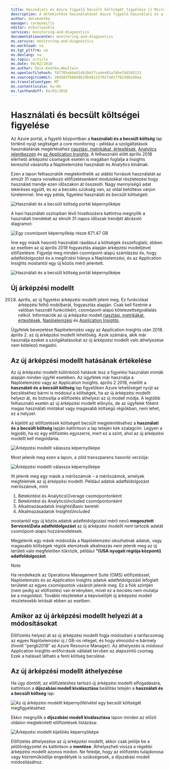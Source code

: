 ```yaml
---
title: Használati és Azure figyelő becsült költségét figyelése |} Microsoft Docs
description: A áttekintése használatával Azure figyelő használati és a becsült költség lap
author: dalekoetke
manager: carmonmills
editor: mrbullwinkle
services: monitoring-and-diagnostics
documentationcenter: monitoring-and-diagnostics
ms.service: monitoring-and-diagnostics
ms.workload: na
ms.tgt_pltfrm: na
ms.devlang: na
ms.topic: article
ms.date: 04/02/2018
ms.author: Dale.Koetke;mbullwin
ms.openlocfilehash: f87705ebbdd14b1bbf7cade481a7dbe7dd3d5131
ms.sourcegitcommit: 20d103fb8658b29b48115782fe01f76239b240aa
ms.translationtype: MT
ms.contentlocale: hu-HU
ms.lasthandoff: 04/03/2018
---
```

# <a name="monitoring-usage-and-estimated-costs"></a>Használati és becsült költségei figyelése

Az Azure portál, a figyelő központban a **használati és a becsült költség** lap történő nyújt segítséget a core monitoring – például a szolgáltatások használatának megértéséhez [riasztási, metrikákat, értesítések](https://azure.microsoft.com/pricing/details/monitor/), [Analytics jelentkezzen](https://azure.microsoft.com/pricing/details/log-analytics/) és [az Application Insights](https://azure.microsoft.com/pricing/details/application-insights/). A felhasználó előtt április 2018 elérhető árképzési csomagok esetén is magában foglalja a Insights keresztül vásárolta a Naplóelemzési használati és Analytics kínálnak.

Ezen a lapon felhasználók megtekinthetik az alábbi források használatát az elmúlt 31 napra vonatkozó előfizetésenként modulokkal részletezési hogy használati trendje ezen időszakon át összesíti. Nagy mennyiségű adat lekéréses együtt, és ez a becslés szükség van, az oldal betöltése várjon türelemmel.
Íme egy példa, figyelési használati és becsült költségeit:

![Használati és a becsült költség portál képernyőképe](./media/monitoring-usage-and-estimated-costs/001.png)

A havi használati oszlopban lévő hivatkozásra kattintva megnyílik a használati trendeket az elmúlt 31 napos időszak trendjét ábrázoló diagramot:

![Egy csomópont képernyőkép része 671.47 GB](./media/monitoring-usage-and-estimated-costs/002.png)

Íme egy másik hasonló használati ráadásul a költségek összefoglaló, ebben az esetben az új április 2018 fogyasztás alapján árképzési modelljével előfizetésre. Figyelje meg minden csomópont-alapú számlázási és, hogy adatfeldolgozást és a megőrzési hiánya a Naplóelemzési, és az Application Insights mostantól egy új közös mérő jelentett.

![Használati és a becsült költség portál képernyőképe](./media/monitoring-usage-and-estimated-costs/003.png)

## <a name="new-pricing-model"></a>Új árképzési modellt

2018. április, az új figyelési árképzési modellt jelent meg.  Ez funkciókat árképzési felhő mobilbarát, fogyasztás alapján. Csak kell fizetnie a valóban használt funkciókért, csomópont-alapú kötelezettségvállalás nélkül. Információk az új árképzési modell [riasztási, metrikákat, értesítések](https://azure.microsoft.com/pricing/details/monitor/), [Naplóelemzési](https://azure.microsoft.com/pricing/details/log-analytics/) és [Application Insights](https://azure.microsoft.com/pricing/details/application-insights/).

Ügyfelek bevezetése Naplóelemzési vagy az Application Insights után 2018. április 2. az új árképzési modellt lehetőség. Azok számára, akik már használja ezeket a szolgáltatásokat az új árképzési modellt való áthelyezése nem kötelező megadni.

## <a name="assessing-the-impact-of-the-new-pricing-model"></a>Az új árképzési modellt hatásának értékelése

Az új árképzési modellt különböző hatások lesz a figyelési használati minták alapján minden ügyfél esetében. Az ügyfelek már használja a Naplóelemzési vagy az Application Insights. április 2 2018, mielőtt a **használati és a becsült költség** lap figyelőben Azure lehetőséget nyújt az becsléséhez bármi is módosul a költségek, ha az új árképzési modellt helyezi át, és biztosítja a előfizetés áthelyezi az új modell módja. A legtöbb felhasználó esetén az új árképzési modellt előnyös, de az ügyfelek főként magas használati mintákat vagy magasabb költségű régiókban, nem lehet, ez a helyzet.

A kijelölt az előfizetések költségeit becsült megjelenítéséhez a **használati és a becsült költség** lapján kattintson a lap tetején kék szalagcím. Legyen a legjobb, ha ez egy előfizetés egyszerre, mert ez a szint, ahol az új árképzési modellt kell megoldania.

![Árképzési modellt válassza képernyőképe](./media/monitoring-usage-and-estimated-costs/004.png)

Most jelenik meg ezen a lapon, a zöld transzparens hasonló verziója:

![Árképzési modellt válassza képernyőképe](./media/monitoring-usage-and-estimated-costs/005.png)

Itt jelenik meg egy másik a mérőszámok – a mérőszámok, amelyek megfelelnek az új árképzési modellt. Például adatok adatfeldolgozást mérőszámok, mint

1. Betekintést és Analytics\Overage csomópontonként
2. Betekintést és Analytics\Included csomópontonként
3. Alkalmazásadatok Insights\Basic keretét
4. Alkalmazásadatok Insights\Included

mostantól egy új közös adatok adatfeldolgozást mérő nevű **megosztott Services\Data adatfeldolgozást** az új árképzési modellt nem tartozik adatát csomópont-alapú hozzárendelések.

Megjelenik egy másik módosítás a Naplóelemzési okozhatnak adatok, vagy magasabb költségek régiók elemzések alkalmazás nem jelenik meg az új területi való megfelelően tükrözik, például **"(USA nyugati régiója központi) adatfeldolgozást**.

> [!NOTE]
> Ha rendelkezik az Operations Management Suite (OMS) előfizetéssel, Naplóelemzés és az Application Insights adatok adatfeldolgozást lefoglalt területet az egyes csomópontok vásárolt jelenik meg. Ez a fiók szintjén (nem pedig az előfizetés) van érvényben, mivel ez a becslés nem mutatja be a megoldást. További részleteket a képviselőjét új árképzési modell részletesebb leírását ebben az esetben.

## <a name="changes-when-moving-to-the-new-pricing-model"></a>Amikor az új árképzési modellt helyezi át a módosításokat

Előfizetés helyezi át az új árképzési modellt fogja módosítani a tarifacsomag az egyes Naplóelemzési új / GB-os réteget, és hogy elmozdul-e bármely (hívott "pergb2018" az Azure Resource Manager). Az áthelyezés is módosul Application Insights-erőforrások vállalati tervben az alapszintű csomag. Ezek a hatásait látható a fenti költség becslése. 

## <a name="moving-to-the-new-pricing-model"></a>Az új árképzési modellt áthelyezése

Ha úgy döntött, az előfizetéshez tartozó új árképzési modellt elfogadására, kattintson a **díjszabási modell kiválasztása** beállítás tetején a **használati és a becsült költség** lap:

![Az új árképzési modellt képernyőfelvétel egy becsült költségét megfigyeléséhez](./media/monitoring-usage-and-estimated-costs/006.png)

Ekkor megnyílik a **díjszabási modell kiválasztása** lapon minden az előző oldalon megtekintett előfizetések listázása:

![Árképzési modellt kijelölés képernyőképe](./media/monitoring-usage-and-estimated-costs/007.png)

Előfizetés áthelyezése az új árképzési modellt, akkor csak jelölje be a jelölőnégyzetet és kattintson a **mentése**.  Áthelyezheti vissza a régebbi árképzési modellt azonos módon. Ne feledje, hogy az előfizetés tulajdonosa vagy közreműködője engedélyek is szükségesek, a díjszabási modell módosításához.